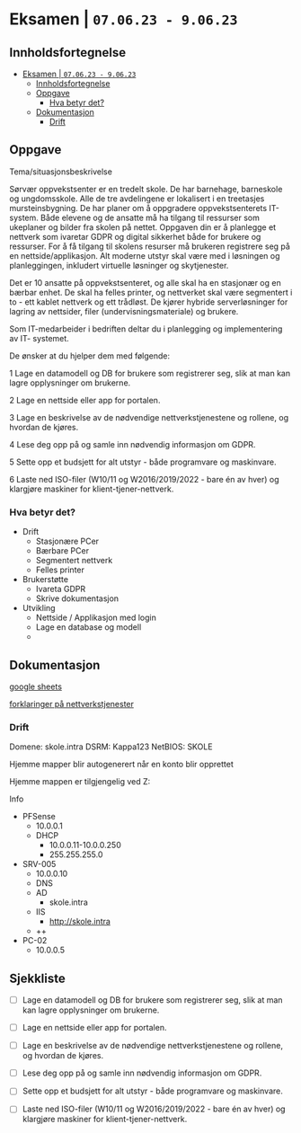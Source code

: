 # Eksamen  | `07.06.23 - 9.06.23`

## Innholdsfortegnelse

- [Eksamen  | `07.06.23 - 9.06.23`](#eksamen---070623---90623)
  - [Innholdsfortegnelse](#innholdsfortegnelse)
  - [Oppgave](#oppgave)
    - [Hva betyr det?](#hva-betyr-det)
  - [Dokumentasjon](#dokumentasjon)
    - [Drift](#drift)


## Oppgave

Tema/situasjonsbeskrivelse

Sørvær oppvekstsenter er en tredelt skole. De har barnehage, barneskole og ungdomsskole. Alle de tre avdelingene er lokalisert i en treetasjes mursteinsbygning. De har planer om å oppgradere oppvekstsenterets IT-system. Både elevene og de ansatte må ha tilgang til ressurser som ukeplaner og bilder fra skolen på nettet. Oppgaven din er å planlegge et nettverk som ivaretar GDPR og digital sikkerhet både for brukere og ressurser. For å få tilgang til skolens resurser må brukeren registrere seg på en nettside/applikasjon. Alt moderne utstyr skal være med i løsningen og planleggingen, inkludert virtuelle løsninger og skytjenester.

Det er 10 ansatte på oppvekstsenteret, og alle skal ha en stasjonær og en bærbar enhet. De skal ha felles printer, og nettverket skal være segmentert i to - ett kablet nettverk og ett trådløst. De kjører hybride serverløsninger for lagring av nettsider, filer (undervisningsmateriale) og brukere.

Som IT-medarbeider i bedriften deltar du i planlegging og implementering av IT- systemet.

De ønsker at du hjelper dem med følgende:

1 Lage en datamodell og DB for brukere som registrerer seg, slik at man kan lagre opplysninger om brukerne. 

2 Lage en nettside eller app for portalen.

3 Lage en beskrivelse av de nødvendige nettverkstjenestene og rollene, og hvordan de kjøres.

4 Lese deg opp på og samle inn nødvendig informasjon om GDPR.

5 Sette opp et budsjett for alt utstyr - både programvare og maskinvare. 

6 Laste ned ISO-filer (W10/11 og W2016/2019/2022 - bare én av hver) og klargjøre maskiner for klient-tjener-nettverk.

### Hva betyr det?

- Drift
  - Stasjonære PCer
  - Bærbare PCer
  - Segmentert nettverk
  - Felles printer
- Brukerstøtte
  - Ivareta GDPR
  - Skrive dokumentasjon
- Utvikling
  - Nettside / Applikasjon med login
  - Lage en database og modell
  - 


## Dokumentasjon

[google sheets](https://docs.google.com/spreadsheets/d/1auid7jO8pZ8DDEQjhIPVLZzPIe0fVUC_fVMD-_4cGKM/edit?usp=sharing)

[forklaringer på nettverkstjenester](https://github.com/Kireobat/Info/blob/main/Drift/Forklaringer/VLAN/readme.md)
### Drift

Domene: skole.intra
DSRM: Kappa123
NetBIOS: SKOLE

Hjemme mapper blir autogenerert når en konto blir opprettet

Hjemme mappen er tilgjengelig ved Z:

Info

- PFSense
  - 10.0.0.1
  - DHCP
    - 10.0.0.11-10.0.0.250
    - 255.255.255.0
- SRV-005
  - 10.0.0.10
  - DNS
  - AD
    - skole.intra
  - IIS
    - http://skole.intra
  - ++
- PC-02
  - 10.0.0.5


## Sjekkliste

- [ ] Lage en datamodell og DB for brukere som registrerer seg, slik at man kan lagre opplysninger om brukerne. 

- [ ] Lage en nettside eller app for portalen.

- [ ] Lage en beskrivelse av de nødvendige nettverkstjenestene og rollene, og hvordan de kjøres.

- [ ] Lese deg opp på og samle inn nødvendig informasjon om GDPR.

- [ ] Sette opp et budsjett for alt utstyr - både programvare og maskinvare. 

- [ ] Laste ned ISO-filer (W10/11 og W2016/2019/2022 - bare én av hver) og klargjøre maskiner for klient-tjener-nettverk.
